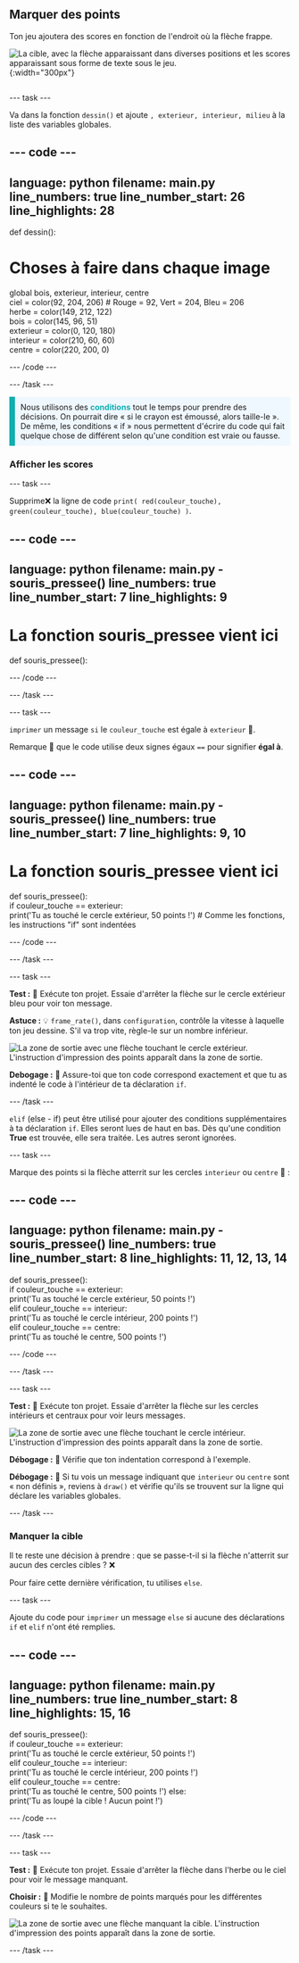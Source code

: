 ## Marquer des points

<div style="display: flex; flex-wrap: wrap">
<div style="flex-basis: 200px; flex-grow: 1; margin-right: 15px;">
Ton jeu ajoutera des scores en fonction de l'endroit où la flèche frappe.
</div>
<div>

![La cible, avec la flèche apparaissant dans diverses positions et les scores apparaissant sous forme de texte sous le jeu.](images/points-scored.gif){:width="300px"}

</div>
</div>

--- task ---

Va dans la fonction `dessin()` et ajoute `, exterieur, interieur, milieu` à la liste des variables globales.

--- code ---
---
language: python filename: main.py line_numbers: true line_number_start: 26
line_highlights: 28
---

def dessin():
# Choses à faire dans chaque image
  global bois, exterieur, interieur, centre    
ciel = color(92, 204, 206) # Rouge = 92, Vert = 204, Bleu = 206    
herbe = color(149, 212, 122)    
bois = color(145, 96, 51)    
exterieur = color(0, 120, 180)    
interieur = color(210, 60, 60)   
centre = color(220, 200, 0)

--- /code ---

--- /task ---

<p style="border-left: solid; border-width:10px; border-color: #0faeb0; background-color: aliceblue; padding: 10px;">
Nous utilisons des <span style="color: #0faeb0; font-weight: bold;">conditions</span> tout le temps pour prendre des décisions. On pourrait dire « si le crayon est émoussé, alors taille-le ». De même, les conditions « if » nous permettent d'écrire du code qui fait quelque chose de différent selon qu'une condition est vraie ou fausse.
</p>

### Afficher les scores

--- task ---

Supprime❌ la ligne de code `print( red(couleur_touche), green(couleur_touche), blue(couleur_touche) )`.

--- code ---
---
language: python filename: main.py - souris_pressee() line_numbers: true line_number_start: 7
line_highlights: 9
---
# La fonction souris_pressee vient ici
def souris_pressee():


--- /code ---

--- /task ---

--- task ---

`imprimer` un message `si` le `couleur_touche` est égale à `exterieur` 🎯.

Remarque 👀 que le code utilise deux signes égaux `==` pour signifier **égal à**.

--- code ---
---
language: python filename: main.py - souris_pressee() line_numbers: true line_number_start: 7
line_highlights: 9, 10
---

# La fonction souris_pressee vient ici
def souris_pressee():     
if couleur_touche == exterieur:      
print('Tu as touché le cercle extérieur, 50 points !') # Comme les fonctions, les instructions "if" sont indentées

--- /code ---

--- /task ---

--- task ---

**Test :** 🔄 Exécute ton projet. Essaie d'arrêter la flèche sur le cercle extérieur bleu pour voir ton message.

**Astuce :** 💡 `frame_rate()`, dans `configuration`, contrôle la vitesse à laquelle ton jeu dessine. S'il va trop vite, règle-le sur un nombre inférieur.

![La zone de sortie avec une flèche touchant le cercle extérieur. L'instruction d'impression des points apparaît dans la zone de sortie.](images/blue-points.png)

**Debogage :** 🐞 Assure-toi que ton code correspond exactement et que tu as indenté le code à l'intérieur de ta déclaration `if`.

--- /task ---

`elif` (else - if) peut être utilisé pour ajouter des conditions supplémentaires à ta déclaration `if`. Elles seront lues de haut en bas. Dès qu'une condition **True** est trouvée, elle sera traitée. Les autres seront ignorées.

--- task ---

Marque des points si la flèche atterrit sur les cercles `interieur` ou `centre` 🎯 :

--- code ---
---
language: python filename: main.py - souris_pressee() line_numbers: true line_number_start: 8
line_highlights: 11, 12, 13, 14
---

def souris_pressee():    
if couleur_touche == exterieur:    
print('Tu as touché le cercle extérieur, 50 points !')    
elif couleur_touche == interieur:    
print('Tu as touché le cercle intérieur, 200 points !')   
elif couleur_touche == centre:    
print('Tu as touché le centre, 500 points !')

--- /code ---

--- /task ---

--- task ---

**Test :** 🔄 Exécute ton projet. Essaie d'arrêter la flèche sur les cercles intérieurs et centraux pour voir leurs messages.

![La zone de sortie avec une flèche touchant le cercle intérieur. L'instruction d'impression des points apparaît dans la zone de sortie.](images/yellow-points.png)

**Débogage :** 🐞 Vérifie que ton indentation correspond à l'exemple.

**Débogage :** 🐞 Si tu vois un message indiquant que `interieur` ou `centre` sont « non définis », reviens à `draw()` et vérifie qu'ils se trouvent sur la ligne qui déclare les variables globales.

--- /task ---

### Manquer la cible

Il te reste une décision à prendre : que se passe-t-il si la flèche n'atterrit sur aucun des cercles cibles ? ❌

Pour faire cette dernière vérification, tu utilises `else`.

--- task ---

Ajoute du code pour `imprimer` un message `else` si aucune des déclarations `if` et `elif` n'ont été remplies.

--- code ---
---
language: python filename: main.py line_numbers: true line_number_start: 8
line_highlights: 15, 16
---

def souris_pressee():    
if couleur_touche == exterieur:   
print('Tu as touché le cercle extérieur, 50 points !')   
elif couleur_touche == interieur:   
print('Tu as touché le cercle intérieur, 200 points !')   
elif couleur_touche == centre:    
print('Tu as touché le centre, 500 points !') else:   
print('Tu as loupé la cible ! Aucun point !')

--- /code ---

--- /task ---

--- task ---

**Test :** 🔄 Exécute ton projet. Essaie d'arrêter la flèche dans l'herbe ou le ciel pour voir le message manquant.

**Choisir :** 💭 Modifie le nombre de points marqués pour les différentes couleurs si te le souhaites.

![La zone de sortie avec une flèche manquant la cible. L'instruction d'impression des points apparaît dans la zone de sortie.](images/missed-points.png)

--- /task ---

